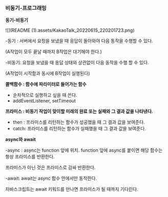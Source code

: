 ### 비동기-프로그래밍



**동기-비동기**

![](README (1).assets/KakaoTalk_20220615_220201723.png)

-동기 : 서버에서 요청을 보냈을 때 응답이 돌아와야 다음 동작을 수행할 수 있다.

(A작업이 모두 끝날 때까지 B작업은 대기해야 한다.)

-비동기: 요청을 보냈을 때 응답 상태와 상관없이 다음 동작을 수행 할 수 있다.

(A작업이 시작함과 동시에 B작업이 실행된다)



**콜백함수 : 함수에 파라미터로 들어가는 함수**

- 순차적으로 실행하고 싶을 때 쓴다.
- addEventListener, setTimeout



**프라미스 : 비동기 작업이 맞이할 미래의 완료 또는 실패와 그 결과 값을 나타낸다.**

- then : 프라미스를 리턴하는 함수가 성공했을 때 그 결과 값을 보여준다.
- catch: 프라미스를 리턴하는 함수가 실패했을 때 그 결과 값을 보여준다.



**async와 await**

-async : async는 function 앞에 위치. function 앞에 async를 붙이면 해당 함수는 항상 프라미스를 반환한다.

프라미스가 아닌 것은 프라미스로 감싸 반환한다.



-await: await는 async 함수 안에서만 동작한다. 

자바스크립트는 await 키워드를 만나면 프라미스가 될 때까지 기다린다.









